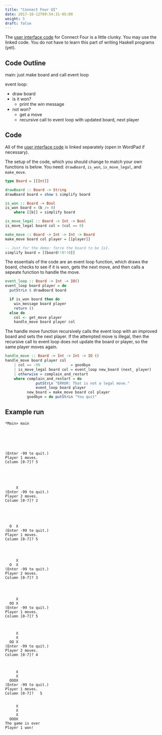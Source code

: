 ```yaml
---
title: "Connect Four UI"
date: 2017-10-12T09:54:31-05:00
weight: 5
draft: false
---
```


The [user interface code](ui-connect-four.hs) for Connect Four is a little clunky.
You may use the linked code. You do not have to learn this part of writing Haskell programs (yet).

## Code Outline

main: just make board and call event loop

event loop:

* draw board
* is it won?
    - print the win message
* not won? 
    - get a move
    - recursive call to event loop with updated board, next player

## Code

All of the [user interface code](ui-connect-four.hs) is linked separately (open in WordPad if necessary). 

The setup of the code, which you should change to match your own functions is below. You need: `drawBoard`, `is_won`, `is_move_legal`, and `make_move`.

```haskell
type Board = [[Int]]

drawBoard :: Board -> String
drawBoard board = show $ simplify board

is_won :: Board -> Bool
is_won board = (b /= 0)
    where [[b]] = simplify board

is_move_legal :: Board -> Int -> Bool
is_move_legal board col = (col == 0)

make_move :: Board -> Int -> Int -> Board
make_move board col player = [[player]]

-- Just for the demo: force the board to be 1x1.
simplify board = [[board!!0!!0]]
```

The essentials of the code are an event loop function, which draws the
board, checks to see if it is won, gets the next move, and then calls
a sepeate function to handle the move.
```haskell
event_loop :: Board -> Int -> IO()
event_loop board player = do
  putStrLn $ drawBoard board

  if is_won board then do
    win_message board player
    return ()
  else do
    col <- get_move player
    handle_move board player col
```

The handle move function recursively calls the event loop with an
improved board and sets the next player. If the attempted move is
illegal, then the recursive call to event loop does not update the
board or player, so the same player moves again.
```haskell
handle_move :: Board -> Int -> Int -> IO ()
handle_move board player col
    | col == -99              = goodbye
    | is_move_legal board col = event_loop new_board (next_ player)
    | otherwise = complain_and_restart
    where complain_and_restart = do
              putStrLn "ERROR: That is not a legal move."
              event_loop board player
          new_board = make_move board col player
          goodbye = do putStrLn "You quit"
```

## Example run

```
*Main> main
        
        
        
        
        
        
(Enter -99 to quit.)
Player 1 moves.
Column [0-7]? 5
        
        
        
        
        
     X  
(Enter -99 to quit.)
Player 2 moves.
Column [0-7]? 2
        
        
        
        
        
  O  X  
(Enter -99 to quit.)
Player 1 moves.
Column [0-7]? 5
        
        
        
        
     X  
  O  X  
(Enter -99 to quit.)
Player 2 moves.
Column [0-7]? 3
        
        
        
        
     X  
  OO X  
(Enter -99 to quit.)
Player 1 moves.
Column [0-7]? 5
        
        
        
     X  
     X  
  OO X  
(Enter -99 to quit.)
Player 2 moves.
Column [0-7]? 4
        
        
        
     X  
     X  
  OOOX  
(Enter -99 to quit.)
Player 1 moves.
Column [0-7]?   5
        
        
     X  
     X  
     X  
  OOOX  
The game is over
Player 1 won!
```
